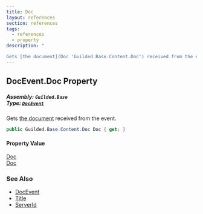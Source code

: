 ```yaml
---
title: Doc
layout: references
section: references
tags:
  - references
  - property
description: "

Gets [the document](Doc 'Guilded.Base.Content.Doc') received from the event."
---
```


## DocEvent.Doc Property
##### **Assembly:** `Guilded.Base`<br/>**Type:** [`DocEvent`](DocEvent 'Guilded.Base.Events.DocEvent')

Gets [the document](Doc 'Guilded.Base.Content.Doc') received from the event.

```csharp
public Guilded.Base.Content.Doc Doc { get; }
```

#### Property Value
[Doc](Doc 'Guilded.Base.Content.Doc')  
[Doc](Doc 'Guilded.Base.Content.Doc')

### See Also
- [DocEvent](DocEvent 'Guilded.Base.Events.DocEvent')
- [Title](DocEvent.Title 'Guilded.Base.Events.DocEvent.Title')
- [ServerId](DocEvent.ServerId 'Guilded.Base.Events.DocEvent.ServerId')